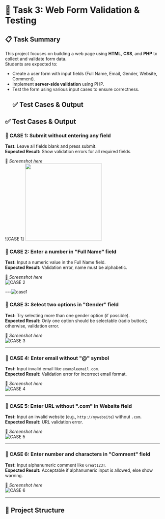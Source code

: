 # 🧪 Task 3: Web Form Validation & Testing

## 📋 Task Summary
This project focuses on building a web page using **HTML**, **CSS**, and **PHP** to collect and validate form data.  
Students are expected to:
- Create a user form with input fields (Full Name, Email, Gender, Website, Comment).
- Implement **server-side validation** using PHP.
- Test the form using various input cases to ensure correctness.
  ## ✅ Test Cases & Output


## ✅ Test Cases & Output

### 🧪 CASE 1: Submit without entering any field  
**Test:** Leave all fields blank and press submit.  
**Expected Result:** Show validation errors for all required fields.

📸 *Screenshot here*  
![CASE 1]
<img src="https://github.com/user-attachments/assets/df28f9b1-c986-464e-b0eb-e54185e8fd20" width="250">

### 🧪 CASE 2: Enter a number in "Full Name" field  
**Test:** Input a numeric value in the Full Name field.  
**Expected Result:** Validation error, name must be alphabetic.

📸 *Screenshot here*  
![CASE 2](images/case2.png)

---![case1](https://github.com/user-attachments/assets/df28f9b1-c986-464e-b0eb-e54185e8fd20)


### 🧪 CASE 3: Select two options in "Gender" field  
**Test:** Try selecting more than one gender option (if possible).  
**Expected Result:** Only one option should be selectable (radio button); otherwise, validation error.

📸 *Screenshot here*  
![CASE 3](images/case3.png)

---

### 🧪 CASE 4: Enter email without "@" symbol  
**Test:** Input invalid email like `exampleemail.com`.  
**Expected Result:** Validation error for incorrect email format.

📸 *Screenshot here*  
![CASE 4](images/case4.png)

---

### 🧪 CASE 5: Enter URL without ".com" in Website field  
**Test:** Input an invalid website (e.g., `http://mywebsite`) without `.com`.  
**Expected Result:** URL validation error.

📸 *Screenshot here*  
![CASE 5](images/case5.png)

---

### 🧪 CASE 6: Enter number and characters in "Comment" field  
**Test:** Input alphanumeric comment like `Great123!`.  
**Expected Result:** Acceptable if alphanumeric input is allowed, else show warning.

📸 *Screenshot here*  
![CASE 6](images/case6.png)

---

## 📁 Project Structure
